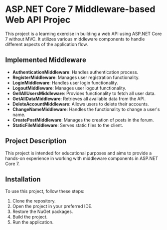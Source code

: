 # ASP.NET Core 7 Middleware-based Web API Projec

This project is a learning exercise in building a web API using ASP.NET Core 7 without MVC. It utilizes various middleware components to handle different aspects of the application flow.

## Implemented Middleware

- **AuthenticationMiddleware**: Handles authentication process.
- **RegisterMiddleware**: Manages user registration functionality.
- **LoginMiddleware**: Handles user login functionality.
- **LogoutMiddleware**: Manages user logout functionality.
- **GellAllUsersMiddleware**: Provides functionality to fetch all user data.
- **GetAllDataMiddleware**: Retrieves all available data from the API.
- **DeleteAccountMiddleware**: Allows users to delete their accounts.
- **ChangeNameMiddleware**: Handles the functionality to change a user's name.
- **CreatePostMiddleware**: Manages the creation of posts in the forum.
- **StaticFileMiddleware**: Serves static files to the client.

## Project Description

This project is intended for educational purposes and aims to provide a hands-on experience in working with middleware components in ASP.NET Core 7.

## Installation

To use this project, follow these steps:

1. Clone the repository.
2. Open the project in your preferred IDE.
3. Restore the NuGet packages.
4. Build the project.
5. Run the application.
